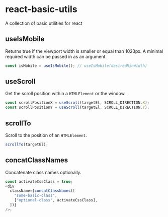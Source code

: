 # react-basic-utils

A collection of basic utilities for react

## useIsMobile

Returns true if the viewport width is smaller or equal than 1023px. A minimal required width can be passed in as an argument.

```typescript
const isMobile = useIsMobile(); // useIsMobile(desiredMinWidth)
```

## useScroll

Get the scroll position within a `HTMLElement` or the window.

```typescript
const scrollPositionX = useScroll(targetEl, SCROLL_DIRECTION.X);
const scrollPositionY = useScroll(targetEl, SCROLL_DIRECTION.Y);
```

## scrollTo

Scroll to the position of an `HTMLElement`.

```typescript
scrollTo(targetEl);
```

## concatClassNames

Concatenate class names optionally.

```typescript
const activateCssClass = true;
<div
  className={concatClassNames([
    "some-basic-class",
    ["optional-class", activateCssClass],
  ])}
/>;
```
